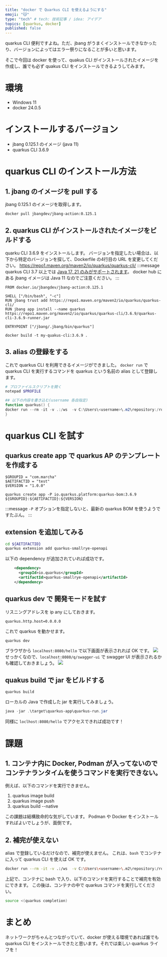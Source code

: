 ```yaml
---
title: "docker で Quarkus CLI を使えるようにする"
emoji: "😽"
type: "tech" # tech: 技術記事 / idea: アイデア
topics: [quarkus, docker]
published: false
---
```

quarkus CLI 便利ですよね。ただ、jbang がうまくインストールできなかったり、バージョンによってはエラー祭りになることが多いと思います。

そこで今回は docker を使って、quakus CLI がインストールされたイメージを作成し、誰でも必ず quakus CLI をインストールできるようしてみます。
# 環境
- Windows 11
- docker 24.0.5
# インストールするバージョン
- jbang 0.125.1 のイメージ (java 11)
- quarkus CLI 3.6.9

# quarkus CLI のインストール方法

## 1. jbang のイメージを pull する
jbang 0.125.1 のイメージを取得します。
```sh
docker pull jbangdev/jbang-action:0.125.1
```
## 2. quarkus CLI がインストールされたイメージをビルドする
quarku CLI 3.6.9 をインストールします。
バージョンを指定したい場合は、以下から特定のバージョンを探して、Dockerfile の4行目の URL を変更してください。
https://repo1.maven.org/maven2/io/quarkus/quarkus-cli/
:::message
quarkus CLI 3.7 以上では [Java 17, 21 のみがサポートされます](https://ja.quarkus.io/blog/java-17/)。
docker hub にある jbang イメージは Java 11 なのでご注意ください。
:::


```Dockerfile:Dockerfile
FROM docker.io/jbangdev/jbang-action:0.125.1

SHELL ["/bin/bash", "-c"]
RUN jbang trust add https://repo1.maven.org/maven2/io/quarkus/quarkus-cli/
RUN jbang app install --name quarkus https://repo1.maven.org/maven2/io/quarkus/quarkus-cli/3.6.9/quarkus-cli-3.6.9-runner.jar

ENTRYPOINT ["/jbang/.jbang/bin/quarkus"]
```

```sh:ビルドコマンド
docker build -t my-quakus-cli:3.6.9 .
```

## 3. alias の登録をする
これで quarkus CLI を利用できるイメージができました。
`docker run` で quarkus CLI を実行するコマンドを quarkus という名前の alias として登録します。

```powershell
# プロファイルスクリプトを開く
notepad $PROFILE

## 以下の内容を書き込む(username 各自指定)
function quarkus() {
docker run --rm -it -v .:/ws  -v C:\Users\<username>\.m2\repository:/root/.m2/repository --workdir=/ws -p 8080:8080 -p 5005:5005 my-quarkus-cli:3.6.9 $args
}
```

# quarkus CLI を試す

## quarkus create app で quarkus AP のテンプレートを作成する
```powershell:テンプレート作成コマンド
$GROUPID = "com.marcha"
$AETIFACTID = "test"
$VERSION = "1.0.0"
 
quarkus create app -P io.quarkus.platform:quarkus-bom:3.6.9  ${GROUPID}:${AETIFACTID}:${VERSION}
```
:::message
`-P` オプションを指定しないと、最新の quarkus BOM を使うようですたぶん。
:::

## extension を追加してみる
```sh
cd ${AETIFACTID}
quarkus extension add quarkus-smallrye-openapi
```
以下の dependency が追加されていれば成功です。
```xml:pom.xml
    <dependency>
      <groupId>io.quarkus</groupId>
      <artifactId>quarkus-smallrye-openapi</artifactId>
    </dependency>
```

## quarkus dev で 開発モードを試す
リスニングアドレスを ip any にしておきます。
```properties:src/main/resources/application.properties
quarkus.http.host=0.0.0.0
```

これで quarkus を動かせます。
```sh:開発モードを開始するコマンド
quarkus dev
```
ブラウザから `localhost:8080/hello` で以下画面が表示されれば OK です。
![](https://storage.googleapis.com/zenn-user-upload/577e13d289ff-20250331.png)
せっかくなので、`localhost:8080/q/swagger-ui` で swagger UI が表示されるかも確認しておきましょう。
![](https://storage.googleapis.com/zenn-user-upload/3b19e4acc1ae-20250331.png)

## quakus build で jar をビルドする
```sh:ビルドコマンド
quarkus build
```
ローカルの Java で作成した jar を実行してみましょう。
```powershell
java -jar .\target\quarkus-app\quarkus-run.jar
```

同様に `loclhost:8080/hello` でアクセスできれば成功です！

# 課題
## 1. コンテナ内に Docker, Podman が入ってないのでコンテナランタイムを使うコマンドを実行できない。
例えば、以下のコマンドを実行できません。
1. quarkus image build
2. quarkus image push
3. quarkus build --native

この課題は結構致命的な気がしています。
Podman や Docker をインストールすればよいでしょうが、面倒です。

## 2. 補完が使えない
alias で登録しているだけなので、補完が使えません。
これは、`bash` でコンテナに入って quarkus CLI を使えば OK です。

```sh
docker run --rm -it -v .:/ws  -v C:\Users\<username>\.m2\repository:/root/.m2/repository --workdir=/ws -p 8080:8080 -p 5005:5005 --entrypoint bash my-quarkus-cli:3.6.9
```

上記で、コンテナに bash で入り、以下のコマンドを実行することで補完を有効にできます。
この後は、コンテナの中で quarkus コマンドを実行してください。
```sh
source <(quarkus completion)
```

# まとめ
ネットワークがちゃんとつながっていて、docker が使える環境であれば誰でも quarkus CLI をインストールできたと思います。それでは楽しい quarkus ライフを！